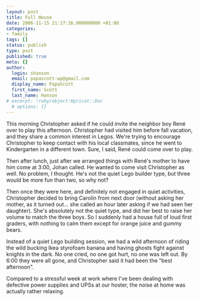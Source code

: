 ```yaml
---
layout: post
title: Full House
date: 2006-11-15 21:17:16.000000000 +01:00
categories:
- family
tags: []
status: publish
type: post
published: true
meta: {}
author:
  login: shanson
  email: papascott-wp@gmail.com
  display_name: PapaScott
  first_name: Scott
  last_name: Hanson
# excerpt: !ruby/object:Hpricot::Doc
  # options: {}
---
```

<p>This morning Christopher asked if he could invite the neighbor boy René over to play this afternoon. Christopher had visited him before fall vacation, and they share a common interest in Legos. We're trying to encourage Christopher to keep contact with his local classmates, since he went to Kindergarten in a different town. Sure, I said, René could come over to play. </p>
<p>Then after lunch, just after we arranged things with René's mother to have him come at 3:00, Johan called. He wanted to come visit Christopher as well. No problem, I thought. He's not the quiet Lego builder type, but three would be more fun than two, so why not?</p>
<p>Then once they were here, and definitely not engaged in quiet activities, Christopher decided to bring Carolin from next door (without asking her mother, as it turned out... she called an hour later asking if we had seen her daughter). She's absolutely not the quiet type, and did her best to raise her volume to match the three boys. So I suddenly had a house full of loud first graders, with nothing to calm them except for orange juice and gummy bears. </p>
<p>Instead of a quiet Lego building session, we had a wild afternoon of riding the wild bucking Ikea styrofoam banana and having ghosts fight against knights in the dark. No one cried, no one got hurt, no one was left out. By 6:00 they were all gone, and Christopher said it had been the "best afternoon".</p>
<p>Compared to a stressful week at work where I've been dealing with defective power supplies and UPSs at our hoster, the noise at home was actually rather relaxing.</p>
